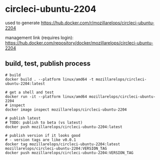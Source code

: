 # circleci-ubuntu-2204

used to generate https://hub.docker.com/r/mozillarelops/circleci-ubuntu-2204

management link (requires login): https://hub.docker.com/repository/docker/mozillarelops/circleci-ubuntu-2204

## build, test, publish process

```shell
# build
docker build . --platform linux/amd64 -t mozillarelops/circleci-ubuntu-2204:latest

# get a shell and test
docker run -it --platform linux/amd64 mozillarelops/circleci-ubuntu-2204
# inspect
docker image inspect mozillarelops/circleci-ubuntu-2204

# publish latest
# TODO: publish to beta (vs latest)
docker push mozillarelops/circleci-ubuntu-2204:latest

# publish version if it looks good
# - version tags are like v0.0.1
docker tag mozillarelops/circleci-ubuntu-2204:latest mozillarelops/circleci-ubuntu-2204:VERSION_TAG
docker push mozillarelops/circleci-ubuntu-2204:VERSION_TAG
```

